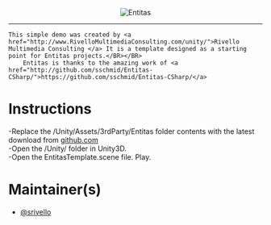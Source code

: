 <p align="center">
    <img src="https://raw.githubusercontent.com/sschmid/Entitas-CSharp/develop/Readme/Images/Entitas-Header.png" alt="Entitas">
</p>

---

<p align="center">

    This simple demo was created by <a href="http://www.RivelloMultimediaConsulting.com/unity/">Rivello Multimedia Consulting </a> It is a template designed as a starting point for Entitas projects.</BR></BR>
        Entitas is thanks to the amazing work of <a href="http://github.com/sschmid/Entitas-CSharp/">https://github.com/sschmid/Entitas-CSharp/</a>

</p>

Instructions
=============
-Replace the /Unity/Assets/3rdParty/Entitas folder contents with the latest download from <a href="http://github.com/sschmid/Entitas-CSharp/">github.com</a></BR>
-Open the /Unity/ folder in Unity3D. </BR>
-Open the EntitasTemplate.scene file. Play.

Maintainer(s)
=============

- <a href="https://twitter.com/srivello/">@srivello</a>


